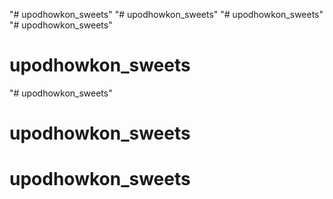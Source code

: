"# upodhowkon_sweets" 
"# upodhowkon_sweets" 
"# upodhowkon_sweets" 
"# upodhowkon_sweets" 
# upodhowkon_sweets
"# upodhowkon_sweets" 
# upodhowkon_sweets
# upodhowkon_sweets
